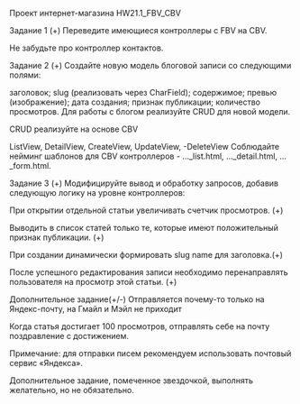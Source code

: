Проект интернет-магазина  HW21.1_FBV_CBV

Задание 1 (+)
Переведите имеющиеся контроллеры с FBV на CBV.

Не забудьте про контроллер контактов.

Задание 2 (+)
Создайте новую модель блоговой записи со следующими полями:

заголовок; slug (реализовать через CharField); содержимое; превью (изображение); дата создания; признак публикации; количество просмотров. 
Для работы с блогом реализуйте CRUD для новой модели.

CRUD реализуйте на основе CBV 

ListView,
DetailView,
CreateView,
UpdateView, -DeleteView 
Соблюдайте нейминг шаблонов для CBV контроллеров - …_list.html, …_detail.html, …_form.html.

Задание 3 (+)
Модифицируйте вывод и обработку запросов, добавив следующую логику на уровне контроллеров:

При открытии отдельной статьи увеличивать счетчик просмотров. (+)

Выводить в список статей только те, которые имеют положительный признак публикации. (+)

При создании динамически формировать slug name для заголовка.(+)

После успешного редактирования записи необходимо перенаправлять пользователя на просмотр этой статьи. (+)

Дополнительное задание(+/-)
Отправляется почему-то только на Яндекс-почту, на Гмайл и Мэйл не приходит

Когда статья достигает 100 просмотров, отправлять себе на почту поздравление с достижением.

Примечание: для отправки писем рекомендуем использовать почтовый сервис «Яндекса». 


Дополнительное задание, помеченное звездочкой, выполнять желательно, но не обязательно.